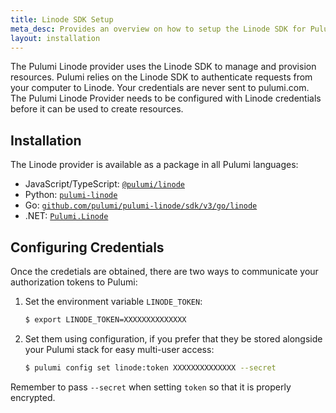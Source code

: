 ```yaml
---
title: Linode SDK Setup
meta_desc: Provides an overview on how to setup the Linode SDK for Pulumi.
layout: installation
---
```


The Pulumi Linode provider uses the Linode SDK to manage and provision resources.
Pulumi relies on the Linode SDK to authenticate requests from your computer to Linode. Your credentials are never sent
to pulumi.com.
The Pulumi Linode Provider needs to be configured with Linode credentials
before it can be used to create resources.

## Installation

The Linode provider is available as a package in all Pulumi languages:

* JavaScript/TypeScript: [`@pulumi/linode`](https://www.npmjs.com/package/@pulumi/linode)
* Python: [`pulumi-linode`](https://pypi.org/project/pulumi-linode/)
* Go: [`github.com/pulumi/pulumi-linode/sdk/v3/go/linode`](https://github.com/pulumi/pulumi-linode)
* .NET: [`Pulumi.Linode`](https://www.nuget.org/packages/Pulumi.Linode)

## Configuring Credentials

Once the credetials are obtained, there are two ways to communicate your authorization tokens to Pulumi:

1. Set the environment variable `LINODE_TOKEN`:

    ```bash
    $ export LINODE_TOKEN=XXXXXXXXXXXXXX
    ```

2. Set them using configuration, if you prefer that they be stored alongside your Pulumi stack for easy multi-user access:

    ```bash
    $ pulumi config set linode:token XXXXXXXXXXXXXX --secret
    ```

Remember to pass `--secret` when setting `token` so that it is properly encrypted.
